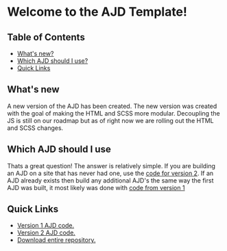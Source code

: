 # Welcome to the AJD Template!

## Table of Contents
- [What's new?](#whats-new)
- [Which AJD should I use?](#which-ajd-should-i-use)
- [Quick Links](#quick-links)


## What's new
A new version of the AJD has been created. The new version was created with the goal of making the HTML and SCSS more modular. Decoupling the JS is still on our roadmap but as of right now we are rolling out the HTML and SCSS changes.


## Which AJD should I use
Thats a great question! The answer is relatively simple. If you are building an AJD on a site that has never had one, use the [code for version 2](https://github.com/tmpworldwide/tb-ajd-template/tree/doc-branch/code/v2). If an AJD already exists then build any additional AJD's the same way the first AJD was built, it most likely was done with [code from version 1](https://github.com/tmpworldwide/tb-ajd-template/tree/doc-branch/code/v1)


## Quick Links
* [Version 1 AJD code.](https://github.com/tmpworldwide/tb-ajd-template/tree/doc-branch/code/v1)
* [Version 2 AJD code.](https://github.com/tmpworldwide/tb-ajd-template/tree/doc-branch/code/v2)
* [Download entire repository.](https://github.com/tmpworldwide/tb-ajd-template/archive/doc-branch.zip)






